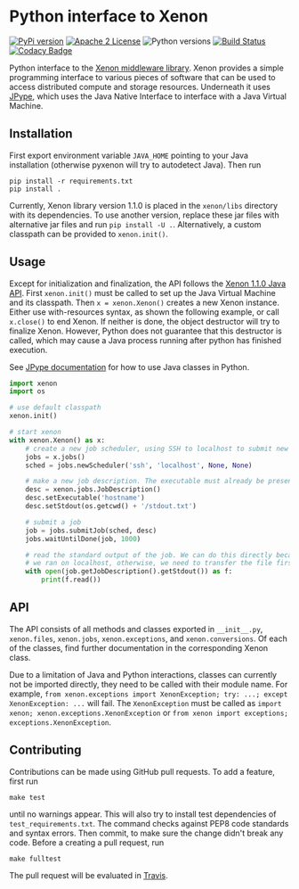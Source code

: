 # Python interface to Xenon

[![PyPi version](https://img.shields.io/pypi/v/pyxenon.svg)](https://pypi.python.org/pypi/pyxenon)
[![Apache 2 License](https://img.shields.io/github/license/NLeSC/pyxenon.svg?branch=master)](https://raw.githubusercontent.com/NLeSC/pyxenon/master/LICENSE)
![Python versions](https://img.shields.io/pypi/pyversions/pyxenon.svg)
[![Build Status](https://travis-ci.org/NLeSC/pyxenon.svg?branch=master)](https://travis-ci.org/NLeSC/pyxenon)
[![Codacy Badge](https://api.codacy.com/project/badge/grade/35e155e3bb08459aa2c24622d5fdb0d3)](https://www.codacy.com/app/NLeSC/pyxenon)

Python interface to the [Xenon middleware library](http://nlesc.github.io/Xenon/). Xenon provides a simple programming interface to various pieces of software that can be used to access distributed compute and storage resources. Underneath it uses [JPype](https://jpype.readthedocs.io), which uses the Java Native Interface to interface with a Java Virtual Machine.

## Installation

First export environment variable `JAVA_HOME` pointing to your Java installation (otherwise pyxenon will try to autodetect Java). Then run

```shell
pip install -r requirements.txt
pip install .
```

Currently, Xenon library version 1.1.0 is placed in the `xenon/libs` directory with its dependencies. To use another version, replace these jar files with alternative jar files and run `pip install -U .`. Alternatively, a custom classpath can be provided to `xenon.init()`.

## Usage

Except for initialization and finalization, the API follows the [Xenon 1.1.0 Java API](http://nlesc.github.io/Xenon/versions/1.1.0/javadoc/). First `xenon.init()` must be called to set up the Java Virtual Machine and its classpath. Then `x = xenon.Xenon()` creates a new Xenon instance. Either use with-resources syntax, as shown the following example, or call `x.close()` to end Xenon. If neither is done, the object destructor will try to finalize Xenon. However, Python does not guarantee that this destructor is called, which may cause a Java process running after python has finished execution.

See [JPype documentation](https://jpype.readthedocs.io) for how to use Java classes in Python.

```python
import xenon
import os

# use default classpath
xenon.init()

# start xenon
with xenon.Xenon() as x:
	# create a new job scheduler, using SSH to localhost to submit new jobs.
	jobs = x.jobs()
	sched = jobs.newScheduler('ssh', 'localhost', None, None)

	# make a new job description. The executable must already be present on the target host.
	desc = xenon.jobs.JobDescription()
	desc.setExecutable('hostname')
	desc.setStdout(os.getcwd() + '/stdout.txt')

	# submit a job
	job = jobs.submitJob(sched, desc)
	jobs.waitUntilDone(job, 1000)

	# read the standard output of the job. We can do this directly because
	# we ran on localhost, otherwise, we need to transfer the file first.
	with open(job.getJobDescription().getStdout()) as f:
	    print(f.read())
```

## API

The API consists of all methods and classes exported in `__init__.py`, `xenon.files`, `xenon.jobs`, `xenon.exceptions`, and `xenon.conversions`.  Of each of the classes, find further documentation in the corresponding Xenon class.

Due to a limitation of Java and Python interactions, classes can currently not be imported directly, they need to be called with their module name. For example, `from xenon.exceptions import XenonException; try: ...; except XenonException: ...` will fail. The `XenonException` must be called as `import xenon; xenon.exceptions.XenonException` or `from xenon import exceptions; exceptions.XenonException`.

## Contributing

Contributions can be made using GitHub pull requests. To add a feature, first run

    make test

until no warnings appear. This will also try to install test dependencies of `test_requirements.txt`. The command checks against PEP8 code standards and syntax errors. Then commit, to make sure the change didn't break any code. Before a creating a pull request, run

    make fulltest

The pull request will be evaluated in [Travis](https://travis-ci.org/NLeSC/pyxenon).
